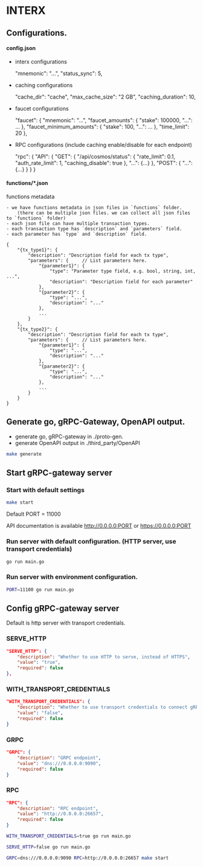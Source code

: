 # INTERX

## Configurations.

#### config.json

- interx configurations

    "mnemonic": "...",
    "status_sync": 5,
    
- caching configurations

    "cache_dir": "cache",
    "max_cache_size": "2 GB",
    "caching_duration": 10,

- faucet configurations

    "faucet": {
        "mnemonic": "...",
        "faucet_amounts": {
            "stake": 100000,
            "...": ...
        },
        "faucet_minimum_amounts": {
            "stake": 100,
            "...": ...
        },
        "time_limit": 20
    },

- RPC configurations (include caching enable/disable for each endpoint)

    "rpc": {
        "API": {
            "GET": {
                "/api/cosmos/status": {
                    "rate_limit": 0.1,
                    "auth_rate_limit": 1,
                    "caching_disable": true
                },
                "...": {...}
            },
            "POST": {
                "...": {...}
            }
        }
    }

#### functions/*.json

functions metadata

    - we have functions metadata in json files in `functions` folder.
        (there can be multiple json files. we can collect all json files to `functions` folder)
    - each json file can have multiple transaction types.
    - each transaction type has `description` and `parameters` field.
    - each parameter has `type` and `description` field.
    
    {
        "{tx_type1}": {
            "description": "Description field for each tx type",
            "parameters": {     // List parameters here.
                "{parameter1}": {
                    "type": "Parameter type field, e.g. bool, string, int, ...",
                    "description": "Description field for each parameter"
                },
                "{parameter2}": {
                    "type": "...",
                    "description": "..."
                },
                ...
            }
        },
        "{tx_type2}": {
            "description": "Description field for each tx type",
            "parameters": {     // List parameters here.
                "{parameter1}": {
                    "type": "...",
                    "description": "..."
                },
                "{parameter2}": {
                    "type": "...",
                    "description": "..."
                },
                ...
            }
        }
    }

## Generate go, gRPC-Gateway, OpenAPI output.

- generate go, gRPC-gateway in ./proto-gen.
- generate OpenAPI output in ./third_party/OpenAPI

```bash
make generate
```

## Start gRPC-gateway server

### Start with default settings
```bash
make start
```

Default PORT = 11000

API documentation is available http://0.0.0.0:PORT or https://0.0.0.0:PORT

### Run server with default configuration. (HTTP server, use transport credentials)

```bash
go run main.go
```

### Run server with environment configuration.

```bash
PORT=11100 go run main.go
```

## Config gRPC-gateway server

Default is http server with transport credentials.

### SERVE_HTTP

```json
"SERVE_HTTP": {
    "description": "Whether to use HTTP to serve, instead of HTTPS",
    "value": "true",
    "required": false
},
```

### WITH_TRANSPORT_CREDENTIALS

```json
"WITH_TRANSPORT_CREDENTIALS": {
    "description": "Whether to use transport credentials to connect gRPC server",
    "value": "false",
    "required": false
}
```

### GRPC

```json
"GRPC": {
    "description": "GRPC endpoint",
    "value": "dns:///0.0.0.0:9090",
    "required": false
}
```

### RPC

```json
"RPC": {
    "description": "RPC endpoint",
    "value": "http://0.0.0.0:26657",
    "required": false
}
```

```bash
WITH_TRANSPORT_CREDENTIALS=true go run main.go
```

```bash
SERVE_HTTP=false go run main.go
```

```bash
GRPC=dns:///0.0.0.0:9090 RPC=http://0.0.0.0:26657 make start
```

